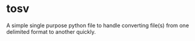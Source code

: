 # tosv
A simple single purpose python file to handle converting file(s) from one delimited format to another quickly.
